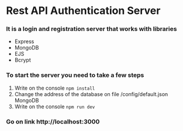 # Rest API Authentication Server

### It is a login and registration server that works with libraries
- Express
- MongoDB
- EJS
- Bcrypt

### To start the server you need to take a few steps

1. Write on the console
<code>npm install</code>
2. Change the address of the database on file /config/default.json MongoDB
3. Write on the console
<code>npm run dev</code>

### Go on link http://localhost:3000
